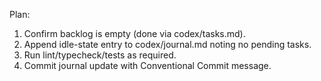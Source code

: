 Plan:
1. Confirm backlog is empty (done via codex/tasks.md).
2. Append idle-state entry to codex/journal.md noting no pending tasks.
3. Run lint/typecheck/tests as required.
4. Commit journal update with Conventional Commit message.

